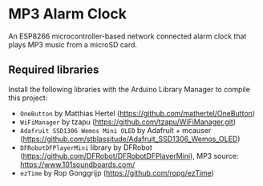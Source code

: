 # MP3 Alarm Clock

An ESP8266 microcontroller-based network connected alarm clock that plays MP3 music from a microSD card.

## Required libraries

Install the following libraries with the Arduino Library Manager to compile this project:
- `OneButton` by Matthias Hertel (https://github.com/mathertel/OneButton)
- `WiFiManager` by tzapu (https://github.com/tzapu/WiFiManager.git)
- `Adafruit SSD1306 Wemos Mini OLED` by Adafruit + mcauser (https://github.com/stblassitude/Adafruit_SSD1306_Wemos_OLED)
- `DFRobotDFPlayerMini` library by DFRobot (https://github.com/DFRobot/DFRobotDFPlayerMini), MP3 source: https://www.101soundboards.com/
- `ezTime` by Rop Gonggrijp (https://github.com/ropg/ezTime)
